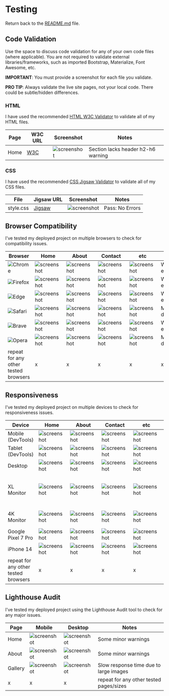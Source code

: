 # Testing

Return back to the [README.md](README.md) file.

## Code Validation

Use the space to discuss code validation for any of your own code files (where applicable).
You are not required to validate external libraries/frameworks, such as imported Bootstrap, Materialize, Font Awesome, etc.

**IMPORTANT**: You must provide a screenshot for each file you validate.

**PRO TIP**: Always validate the live site pages, not your local code. There could be subtle/hidden differences.

### HTML

I have used the recommended [HTML W3C Validator](https://validator.w3.org) to validate all of my HTML files.

| Page | W3C URL                                                                                                               | Screenshot                                            | Notes                              |
| ---- | --------------------------------------------------------------------------------------------------------------------- | ----------------------------------------------------- | ---------------------------------- |
| Home | [W3C](https://validator.w3.org/nu/?doc=https%3A%2F%2FJohnnySonTrinh.github.io%2Fa-gamers-portfolio-site%2Findex.html) | ![screenshot](documentation/html-validation-home.png) | Section lacks header h2-h6 warning |

### CSS

I have used the recommended [CSS Jigsaw Validator](https://jigsaw.w3.org/css-validator) to validate all of my CSS files.

| File      | Jigsaw URL                                                                                                                   | Screenshot                                            | Notes           |
| --------- | ---------------------------------------------------------------------------------------------------------------------------- | ----------------------------------------------------- | --------------- |
| style.css | [Jigsaw](https://jigsaw.w3.org/css-validator/validator?uri=https%3A%2F%2FJohnnySonTrinh.github.io%2Fa-gamers-portfolio-site) | ![screenshot](documentation/css-validation-style.png) | Pass: No Errors |

## Browser Compatibility

I've tested my deployed project on multiple browsers to check for compatibility issues.

| Browser                                                                                               | Home                                                  | About                                                  | Contact                                                  | etc                                                  | Notes                 |
| ----------------------------------------------------------------------------------------------------- | ----------------------------------------------------- | ------------------------------------------------------ | -------------------------------------------------------- | ---------------------------------------------------- | --------------------- |
| ![Chrome](https://raw.githubusercontent.com/TravelTimN/markdown-builder/main/assets/img/chrome.png)   | ![screenshot](documentation/browser-chrome-home.png)  | ![screenshot](documentation/browser-chrome-about.png)  | ![screenshot](documentation/browser-chrome-contact.png)  | ![screenshot](documentation/browser-chrome-etc.png)  | Works as expected     |
| ![Firefox](https://raw.githubusercontent.com/TravelTimN/markdown-builder/main/assets/img/firefox.png) | ![screenshot](documentation/browser-firefox-home.png) | ![screenshot](documentation/browser-firefox-about.png) | ![screenshot](documentation/browser-firefox-contact.png) | ![screenshot](documentation/browser-firefox-etc.png) | Works as expected     |
| ![Edge](https://raw.githubusercontent.com/TravelTimN/markdown-builder/main/assets/img/edge.png)       | ![screenshot](documentation/browser-edge-home.png)    | ![screenshot](documentation/browser-edge-about.png)    | ![screenshot](documentation/browser-chrome-edge.png)     | ![screenshot](documentation/browser-edge-etc.png)    | Works as expected     |
| ![Safari](https://raw.githubusercontent.com/TravelTimN/markdown-builder/main/assets/img/safari.png)   | ![screenshot](documentation/browser-safari-home.png)  | ![screenshot](documentation/browser-safari-about.png)  | ![screenshot](documentation/browser-safari-contact.png)  | ![screenshot](documentation/browser-safari-etc.png)  | Minor CSS differences |
| ![Brave](https://raw.githubusercontent.com/TravelTimN/markdown-builder/main/assets/img/brave.png)     | ![screenshot](documentation/browser-brave-home.png)   | ![screenshot](documentation/browser-brave-about.png)   | ![screenshot](documentation/browser-brave-contact.png)   | ![screenshot](documentation/browser-brave-etc.png)   | Works as expected     |
| ![Opera](https://raw.githubusercontent.com/TravelTimN/markdown-builder/main/assets/img/opera.png)     | ![screenshot](documentation/browser-opera-home.png)   | ![screenshot](documentation/browser-opera-about.png)   | ![screenshot](documentation/browser-opera-contact.png)   | ![screenshot](documentation/browser-opera-etc.png)   | Minor differences     |
| repeat for any other tested browsers                                                                  | x                                                     | x                                                      | x                                                        | x                                                    | x                     |

## Responsiveness

I've tested my deployed project on multiple devices to check for responsiveness issues.

| Device                               | Home                                                     | About                                                     | Contact                                                     | etc                                                     | Notes                               |
| ------------------------------------ | -------------------------------------------------------- | --------------------------------------------------------- | ----------------------------------------------------------- | ------------------------------------------------------- | ----------------------------------- |
| Mobile (DevTools)                    | ![screenshot](documentation/responsive-mobile-home.png)  | ![screenshot](documentation/responsive-mobile-about.png)  | ![screenshot](documentation/responsive-mobile-contact.png)  | ![screenshot](documentation/responsive-mobile-etc.png)  | Works as expected                   |
| Tablet (DevTools)                    | ![screenshot](documentation/responsive-tablet-home.png)  | ![screenshot](documentation/responsive-tablet-about.png)  | ![screenshot](documentation/responsive-tablet-contact.png)  | ![screenshot](documentation/responsive-tablet-etc.png)  | Works as expected                   |
| Desktop                              | ![screenshot](documentation/responsive-desktop-home.png) | ![screenshot](documentation/responsive-desktop-about.png) | ![screenshot](documentation/responsive-desktop-contact.png) | ![screenshot](documentation/responsive-desktop-etc.png) | Works as expected                   |
| XL Monitor                           | ![screenshot](documentation/responsive-xl-home.png)      | ![screenshot](documentation/responsive-xl-about.png)      | ![screenshot](documentation/responsive-xl-contact.png)      | ![screenshot](documentation/responsive-xl-etc.png)      | Scaling starts to have minor issues |
| 4K Monitor                           | ![screenshot](documentation/responsive-4k-home.png)      | ![screenshot](documentation/responsive-4k-about.png)      | ![screenshot](documentation/responsive-4k-contact.png)      | ![screenshot](documentation/responsive-4k-etc.png)      | Noticeable scaling issues           |
| Google Pixel 7 Pro                   | ![screenshot](documentation/responsive-pixel-home.png)   | ![screenshot](documentation/responsive-pixel-about.png)   | ![screenshot](documentation/responsive-pixel-contact.png)   | ![screenshot](documentation/responsive-pixel-etc.png)   | Works as expected                   |
| iPhone 14                            | ![screenshot](documentation/responsive-iphone-home.png)  | ![screenshot](documentation/responsive-iphone-about.png)  | ![screenshot](documentation/responsive-iphone-contact.png)  | ![screenshot](documentation/responsive-iphone-etc.png)  | Works as expected                   |
| repeat for any other tested browsers | x                                                        | x                                                         | x                                                           | x                                                       | x                                   |

## Lighthouse Audit

I've tested my deployed project using the Lighthouse Audit tool to check for any major issues.

| Page    | Mobile                                                     | Desktop                                                     | Notes                                   |
| ------- | ---------------------------------------------------------- | ----------------------------------------------------------- | --------------------------------------- |
| Home    | ![screenshot](documentation/lighthouse-home-mobile.png)    | ![screenshot](documentation/lighthouse-home-desktop.png)    | Some minor warnings                     |
| About   | ![screenshot](documentation/lighthouse-about-mobile.png)   | ![screenshot](documentation/lighthouse-about-desktop.png)   | Some minor warnings                     |
| Gallery | ![screenshot](documentation/lighthouse-gallery-mobile.png) | ![screenshot](documentation/lighthouse-gallery-desktop.png) | Slow response time due to large images  |
| x       | x                                                          | x                                                           | repeat for any other tested pages/sizes |
